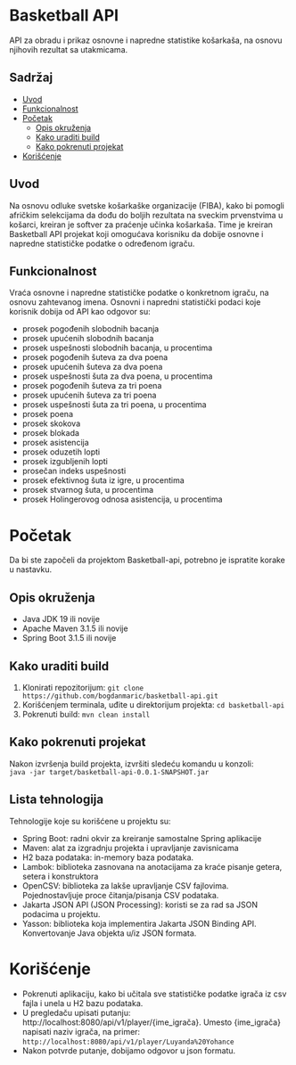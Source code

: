 # Basketball API

API za obradu i prikaz osnovne i napredne statistike košarkaša, na osnovu njihovih rezultat sa utakmicama.

## Sadržaj

- [Uvod](#uvod)
- [Funkcionalnost](#funkcionalnost)
- [Početak](#početak)
  - [Opis okruženja](#opis-okruženja)
  - [Kako uraditi build](#kako-uraditi-build)
  - [Kako pokrenuti projekat](#kako-pokrenuti-projekat)
- [Korišćenje](#korišćenje)

## Uvod

Na osnovu odluke svetske košarkaške organizacije (FIBA), kako bi pomogli afričkim selekcijama da dođu do boljih rezultata na sveckim prvenstvima u košarci, kreiran je softver za praćenje učinka košarkaša. Time je kreiran Basketball API projekat koji omogućava korisniku da dobije osnovne i napredne statističke podatke o određenom igraču.

## Funkcionalnost

Vraća osnovne i napredne statističke podatke o konkretnom igraču, na osnovu zahtevanog imena. Osnovni i napredni statistički podaci koje korisnik dobija od API kao odgovor su:
  - prosek pogođenih slobodnih bacanja
  - prosek upućenih slobodnih bacanja
  - prosek uspešnosti slobodnih bacanja, u procentima
  - prosek pogođenih šuteva za dva poena
  - prosek upućenih šuteva za dva poena
  - prosek uspešnosti šuta za dva poena, u procentima
  - prosek pogođenih šuteva za tri poena
  - prosek upućenih šuteva za tri poena
  - prosek uspešnosti šuta za tri poena, u procentima
  - prosek poena
  - prosek skokova
  - prosek blokada
  - prosek asistencija
  - prosek oduzetih lopti
  - prosek izgubljenih lopti
  - prosečan indeks uspešnosti
  - prosek efektivnog šuta iz igre, u procentima
  - prosek stvarnog šuta, u procentima
  - prosek Holingerovog odnosa asistencija, u procentima

# Početak

Da bi ste započeli da projektom Basketball-api, potrebno je ispratite korake u nastavku.

## Opis okruženja

- Java JDK 19 ili novije
- Apache Maven 3.1.5 ili novije
- Spring Boot 3.1.5 ili novije

## Kako uraditi build

1. Klonirati repozitorijum: `git clone https://github.com/bogdanmaric/basketball-api.git`
2. Korišćenjem terminala, uđite u direktorijum projekta: `cd basketball-api`
3. Pokrenuti build: `mvn clean install`

## Kako pokrenuti projekat

Nakon izvršenja build projekta, izvršiti sledeću komandu u konzoli:  
`java -jar target/basketball-api-0.0.1-SNAPSHOT.jar`

## Lista tehnologija

Tehnologije koje su korišćene u projektu su:
- Spring Boot: radni okvir za kreiranje samostalne Spring aplikacije
- Maven: alat za izgradnju projekta i upravljanje zavisnicama
- H2 baza podataka: in-memory baza podataka.
- Lambok: biblioteka zasnovana na anotacijama za kraće pisanje getera, setera i konstruktora
- OpenCSV: biblioteka za lakše upravljanje CSV fajlovima. Pojednostavljuje proce čitanja/pisanja CSV podataka.
- Jakarta JSON API (JSON Processing): koristi se za rad sa JSON podacima u projektu.
- Yasson: biblioteka koja implementira Jakarta JSON Binding API. Konvertovanje Java objekta u/iz JSON formata.

# Korišćenje

- Pokrenuti aplikaciju, kako bi učitala sve statističke podatke igrača iz csv fajla i unela u H2 bazu podataka.
- U pregledaču upisati putanju: http://localhost:8080/api/v1/player/{ime_igrača}. Umesto {ime_igrača} napisati naziv igrača, na primer:
  `http://localhost:8080/api/v1/player/Luyanda%20Yohance`
- Nakon potvrde putanje, dobijamo odgovor u json formatu.


